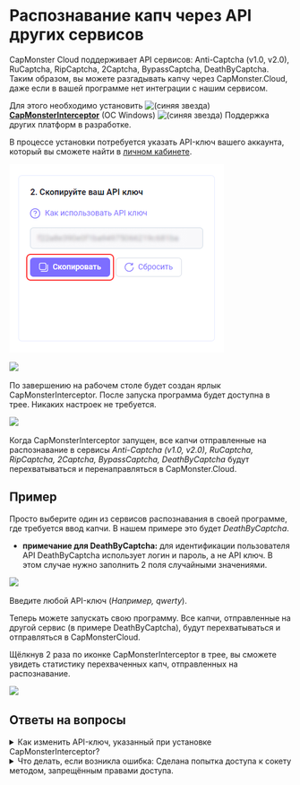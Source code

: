 ﻿# Распознавание капч через API других сервисов
CapMonster Cloud поддерживает API сервисов: Anti-Captcha (v1.0, v2.0), RuCaptcha, RipCaptcha, 2Captcha, BypassCaptcha, DeathByCaptcha. Таким образом, вы можете разгадывать капчу через CapMonster.Cloud, даже если в вашей программе нет интеграции с нашим сервисом.

Для этого необходимо установить ![(синяя звезда)](./images/external-services/Aspose.Words.99efaca6-356f-455c-b8b5-a03b46d29ad6.001.png) [**CapMonsterInterceptor**](https://static.zenno.services/ccl/interceptor.msi) (OC Windows)
![(синяя звезда)](./images/external-services/Aspose.Words.99efaca6-356f-455c-b8b5-a03b46d29ad6.002.png) Поддержка других платформ в разработке.

В процессе установки потребуется указать API-ключ вашего аккаунта, который вы сможете найти в [личном кабинете](https://capmonster.cloud/Dashboard).

![](./images/external-services/Aspose.Words.99efaca6-356f-455c-b8b5-a03b46d29ad6.003.png)

![](./images/external-services/Aspose.Words.99efaca6-356f-455c-b8b5-a03b46d29ad6.004.png) 

По завершению на рабочем столе будет создан ярлык CapMonsterInterceptor. После запуска программа будет доступна в трее. Никаких настроек не требуется.

![](./images/external-services/Aspose.Words.99efaca6-356f-455c-b8b5-a03b46d29ad6.005.png) 

Когда CapMonsterInterceptor запущен, все капчи отправленные на распознавание в сервисы *Anti-Captcha (v1.0, v2.0), RuCaptcha, RipCaptcha, 2Captcha, BypassCaptcha, DeathByCaptcha* будут перехватываться и перенаправляться в CapMonster.Cloud.
## **Пример**
Просто выберите один из сервисов распознавания в своей программе, где требуется ввод капчи. В нашем примере это будет *DeathByCaptcha*.

- **примечание для DeathByCaptcha:** для идентификации пользователя API DeathByCaptcha использует логин и пароль, а не API ключ. В этом случае нужно заполнить 2 поля случайными значениями.

![](./images/external-services/Aspose.Words.99efaca6-356f-455c-b8b5-a03b46d29ad6.006.png) 

Введите любой API-ключ (*Например, qwerty*).

Теперь можете запускать свою программу. Все капчи, отправленные на другой сервис (в примере DeathByCaptcha), будут перехватываться и отправляться в CapMonsterCloud. 

Щёлкнув 2 раза по иконке CapMonsterInterceptor в трее, вы сможете увидеть статистику перехваченных капч, отправленных на распознавание.

![](./images/external-services/Aspose.Words.99efaca6-356f-455c-b8b5-a03b46d29ad6.007.png) 
## **Ответы на вопросы**

<details>
    <summary>Как изменить API-ключ, указанный при установке CapMonsterInterceptor?</summary>

Щелкните 2 раза по иконке CapMonsterInterceptor в трее. В окне программы найдите блок «Settings», замените ключ на новый и нажмите кнопку «Save».

![](./images/external-services/Aspose.Words.99efaca6-356f-455c-b8b5-a03b46d29ad6.009.png) 
</details>

<details>
    <summary>Что делать, если возникла ошибка: Сделана попытка доступа к сокету методом, запрещённым правами доступа.</summary>

![](./images/external-services/Aspose.Words.99efaca6-356f-455c-b8b5-a03b46d29ad6.010.png) 

Если при запуске возникнет ошибка, это означает, что 80 и\или 443 порт занят другим приложением.

Для исправления данной ошибки необходимо завершить процесс, который занимает данные порты.

Запускаем командную строку через меню пуск → поиск → cmd

![](./images/external-services/Aspose.Words.99efaca6-356f-455c-b8b5-a03b46d29ad6.011.png) 

Вводим команду netstat -a -o | findstr :443

Ключ ***-a*** указывает, что нас интересуют все активные подключения, ***-o*** — для каждого из них нужно отобразить *PID* (идентификатор процесса).
**findstr :443** покажет нам только тот процесс, который занимает нужный нам порт.

В правой колонке отобразится PID процесса, как на скриншоте.
Запомните его или запишите.

Открываем диспетчер задач, переходим во вкладку «Подробности», находим процесс с нужным идентификатором и завершаем задачу.

![](./images/external-services/Aspose.Words.99efaca6-356f-455c-b8b5-a03b46d29ad6.012.png)

</details>

